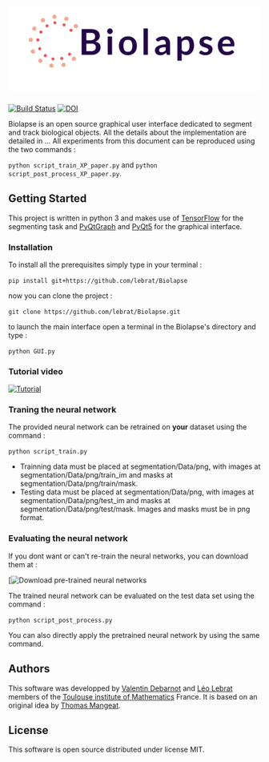 # ![ ](https://github.com/lebrat/Biolapse/blob/master/header.png "Biolapse")

[![Build Status](https://travis-ci.org/lebrat/Biolapse.svg?branch=master)](https://travis-ci.org/lebrat/Biolapse)  [![DOI](https://zenodo.org/badge/202534809.svg)](https://zenodo.org/badge/latestdoi/202534809)


Biolapse is an open source graphical user interface dedicated to segment and track biological objects. All the details about the implementation are detailed in ... All experiments from this document can be reproduced using the two commands :

`python script_train_XP_paper.py` and `python script_post_process_XP_paper.py`.

## Getting Started

This project is written in python 3 and makes use of [TensorFlow](https://www.tensorflow.org/) for the segmenting task and [PyQtGraph](http://pyqtgraph.org/) and [PyQt5](https://pypi.org/project/PyQt5/) for the graphical interface.

### Installation
To install all the prerequisites simply type in your terminal :

`pip install git+https://github.com/lebrat/Biolapse`

now you can clone the project :

`git clone https://github.com/lebrat/Biolapse.git`

to launch the main interface open a terminal in the Biolapse's directory and type :

`python GUI.py`

### Tutorial video 
[![Tutorial](https://img.youtube.com/vi/nomVideo/0.jpg)](https://www.youtube.com/watch?v=nomVideo)

### Traning the neural network

The provided neural network can be retrained on **your** dataset using the command :

`python script_train.py`

- Trainning data must be placed at segmentation/Data/png, with images at segmentation/Data/png/train_im and masks at segmentation/Data/png/train/mask.
- Testing data must be placed at segmentation/Data/png, with images at segmentation/Data/png/test_im and masks at segmentation/Data/png/test/mask. 
Images and masks must be in png format.

### Evaluating the neural network

If you dont want or can't re-train the neural networks, you can download them at :

[![Download pre-trained neural networks](https://drive.google.com/drive/folders/19YDvcw3C33yNX0c8HSmI__JRfB21YIW9?usp=sharing)


The trained neural network can be evaluated on the test data set using the command :

`python script_post_process.py`

You can also directly apply the pretrained neural network by using the same command.

## Authors
This software was developped by [Valentin Debarnot](https://sites.google.com/view/debarnot/) and [Léo Lebrat](lebrat.org) members of the [Toulouse institute of Mathematics](https://www.math.univ-toulouse.fr/?lang=en) France. It is based on an original idea by [Thomas Mangeat](https://scholar.google.com/citations?user=hPebN5AAAAAJ&hl=fr).

## License

This software is open source distributed under license MIT.

